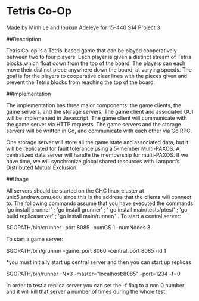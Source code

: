Tetris Co-Op
============


Made by Minh Le and Ibukun Adeleye for 15-440 S14 Project 3 

##Description

Tetris Co-op is a Tetris-based game that can be played cooperatively between two to four players. Each player is given a distinct stream of Tetris blocks,which float down from the top of the board. The players can each move their distinct piece anywhere down the board, at varying speeds. The goal is for the players to cooperative clear lines with the pieces given and prevent the Tetris blocks from reaching the top of the board. 

##Implementation

The implementation has three major components: the game clients, the game servers, and the storage servers. The game client and associated GUI will be implemented in Javascript. The game client will communicate with the game server via HTTP requests. The game servers and the storage servers will be written in Go, and communicate with each other via Go RPC. 

One storage server will store all the game state and associated data, but it will be replicated for fault tolerance using a 5-member Multi-PAXOS. A centralized data server will handle the membership for multi-PAXOS. If we have time, we will synchronize global shared resources with Lamport’s Distributed Mutual Exclusion.


##Usage

All servers should be started on the GHC linux cluster at unix5.andrew.cmu.edu since this is the address that the clients will connect to. The following commands assume that you have executed the commands 'go install crunner' ; 'go install grunner' ; ' go install main/tests/ptest' ; 'go build replicaserver' ; 'go install main/runner/' . 
To start a central server: 

$GOPATH/bin/crunner -port 8085 -numGS 1 -numNodes 3 

To start a game server: 

$GOPATH/bin/grunner -game_port 8060 -central_port 8085 -id 1

*you must initially start up central server and then you can start up replicas

$GOPATH/bin/runner -N=3 -master="localhost:8085" -port=1234 -f=0

In order to test a replica server you can set the -f flag to a non 0 number and it will kill that server a number of times during the whole test.
